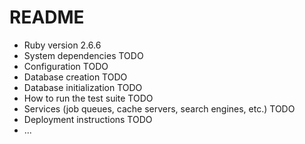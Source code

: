 # README

* Ruby version
2.6.6
* System dependencies
TODO
* Configuration
TODO
* Database creation
TODO
* Database initialization
TODO
* How to run the test suite
TODO
* Services (job queues, cache servers, search engines, etc.)
TODO
* Deployment instructions
TODO
* ...
